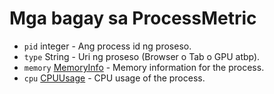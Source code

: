 # Mga bagay sa ProcessMetric

* `pid` integer - Ang process id ng proseso.
* `type` String - Uri ng proseso (Browser o Tab o GPU atbp).
* `memory` [MemoryInfo](memory-info.md) - Memory information for the process.
* `cpu` [CPUUsage](cpu-usage.md) - CPU usage of the process.